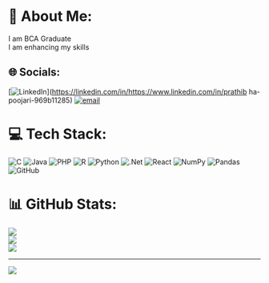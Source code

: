 # 💫 About Me:
I am BCA Graduate<br>I am enhancing my skills<br>


## 🌐 Socials:
[![LinkedIn](https://img.shields.io/badge/LinkedIn-%230077B5.svg?logo=linkedin&logoColor=white)](https://linkedin.com/in/https://www.linkedin.com/in/prathib ha-poojari-969b11285) [![email](https://img.shields.io/badge/Email-D14836?logo=gmail&logoColor=white)](mailto:prathin8762418820p@gmail.com) 

# 💻 Tech Stack:
![C](https://img.shields.io/badge/c-%2300599C.svg?style=flat&logo=c&logoColor=white) ![Java](https://img.shields.io/badge/java-%23ED8B00.svg?style=flat&logo=openjdk&logoColor=white) ![PHP](https://img.shields.io/badge/php-%23777BB4.svg?style=flat&logo=php&logoColor=white) ![R](https://img.shields.io/badge/r-%23276DC3.svg?style=flat&logo=r&logoColor=white) ![Python](https://img.shields.io/badge/python-3670A0?style=flat&logo=python&logoColor=ffdd54) ![.Net](https://img.shields.io/badge/.NET-5C2D91?style=flat&logo=.net&logoColor=white) ![React](https://img.shields.io/badge/react-%2320232a.svg?style=flat&logo=react&logoColor=%2361DAFB) ![NumPy](https://img.shields.io/badge/numpy-%23013243.svg?style=flat&logo=numpy&logoColor=white) ![Pandas](https://img.shields.io/badge/pandas-%23150458.svg?style=flat&logo=pandas&logoColor=white) ![GitHub](https://img.shields.io/badge/github-%23121011.svg?style=flat&logo=github&logoColor=white)
# 📊 GitHub Stats:
![](https://github-readme-stats.vercel.app/api?username=Prathibha-Poojari&theme=merko&hide_border=false&include_all_commits=false&count_private=false)<br/>
![](https://nirzak-streak-stats.vercel.app/?user=Prathibha-Poojari&theme=merko&hide_border=false)<br/>
![](https://github-readme-stats.vercel.app/api/top-langs/?username=Prathibha-Poojari&theme=merko&hide_border=false&include_all_commits=false&count_private=false&layout=compact)

---
[![](https://visitcount.itsvg.in/api?id=Prathibha-Poojari&icon=0&color=0)](https://visitcount.itsvg.in)

<!-- Proudly created with GPRM ( https://gprm.itsvg.in ) -->
